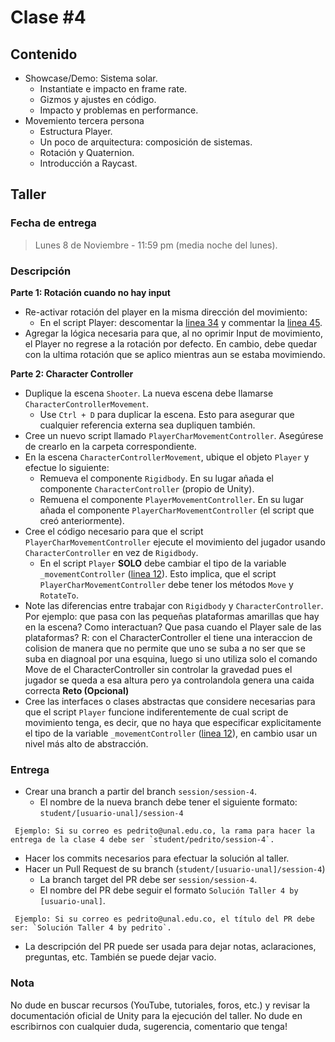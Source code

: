 # Clase #4

## Contenido

- Showcase/Demo: Sistema solar.
  - Instantiate e impacto en frame rate.
  - Gizmos y ajustes en código.
  - Impacto y problemas en performance.
- Movemiento tercera persona
  - Estructura Player.
  - Un poco de arquitectura: composición de sistemas.
  - Rotación y Quaternion.
  - Introducción a Raycast.

## Taller

### Fecha de entrega
> Lunes 8 de Noviembre - 11:59 pm (media noche del lunes).

### Descripción
**Parte 1: Rotación cuando no hay input**
- Re-activar rotación del player en la misma dirección del movimiento: 
  - En el script Player: descomentar la [linea 34](https://github.com/UNAL-IntroVideojuegos-2021-2/intro-videogames-2021-2/blob/main/Unity/intro-videojuegos-app-2021-2/Assets/Scr/Player/Player.cs#L34) y commentar la [linea 45](https://github.com/UNAL-IntroVideojuegos-2021-2/intro-videogames-2021-2/blob/main/Unity/intro-videojuegos-app-2021-2/Assets/Scr/Player/Player.cs#L45).
- Agregar la lógica necesaria para que, al no oprimir Input de movimiento, el Player no regrese a la rotación por defecto. En cambio, debe quedar con la ultima rotación que se aplico mientras aun se estaba movimiendo.

**Parte 2: Character Controller**
- Duplique la escena `Shooter`. La nueva escena debe llamarse `CharacterControllerMovement`.
  - Use `Ctrl + D` para duplicar la escena. Esto para asegurar que cualquier referencia externa sea dupliquen también.
- Cree un nuevo script llamado `PlayerCharMovementController`. Asegúrese de crearlo en la carpeta correspondiente.
- En la escena `CharacterControllerMovement`, ubique el objeto `Player` y efectue lo siguiente:
  - Remueva el componente `Rigidbody`. En su lugar añada el componente `CharacterController`  (propio de Unity).
  - Remuena el componente `PlayerMovementController`. En su lugar añada el componente `PlayerCharMovementController` (el script que creó anteriormente).
- Cree el código necesario para que el script `PlayerCharMovementController` ejecute el movimiento del jugador usando `CharacterController` en vez de `Rigidbody`.
  - En el script `Player` **SOLO** debe cambiar el tipo de la variable `_movementController` ([linea 12](https://github.com/UNAL-IntroVideojuegos-2021-2/intro-videogames-2021-2/blob/main/Unity/intro-videojuegos-app-2021-2/Assets/Scr/Player/Player.cs#L12)). Esto implica, que el script `PlayerCharMovementController` debe tener los métodos `Move` y `RotateTo`.
- Note las diferencias entre trabajar con `Rigidbody` y `CharacterController`. Por ejemplo: que pasa con las pequeñas plataformas amarillas que hay en la escena? Como interactuan? Que pasa cuando el Player sale de las plataformas?
R: con el CharacterController el tiene una interaccion de colision de manera que no permite que uno se suba a no ser que se suba en diagnoal por una esquina, luego si uno utiliza solo el comando Move de el CharacterController sin controlar la gravedad pues el jugador se queda a esa altura pero ya controlandola genera una caida correcta
**Reto (Opcional)**
- Cree las interfaces o clases abstractas que considere necesarias para que el script `Player` funcione indiferentemente de cual script de movimiento tenga, es decir, que no haya que especificar explicitamente el tipo de la variable `_movementController` ([linea 12](https://github.com/UNAL-IntroVideojuegos-2021-2/intro-videogames-2021-2/blob/main/Unity/intro-videojuegos-app-2021-2/Assets/Scr/Player/Player.cs#L12)), en cambio usar un nivel más alto de abstracción.

### Entrega
- Crear una branch a partir del branch `session/session-4`.
  - El nombre de la nueva branch debe tener el siguiente formato: `student/[usuario-unal]/session-4`
```
 Ejemplo: Si su correo es pedrito@unal.edu.co, la rama para hacer la entrega de la clase 4 debe ser `student/pedrito/session-4`.
```
- Hacer los commits necesarios para efectuar la solución al taller.
- Hacer un Pull Request de su branch (`student/[usuario-unal]/session-4`)
  - La branch target del PR debe ser `session/session-4`.
  - El nombre del PR debe seguir el formato `Solución Taller 4 by [usuario-unal]`. 
```
 Ejemplo: Si su correo es pedrito@unal.edu.co, el título del PR debe ser: `Solución Taller 4 by pedrito`.
```
  - La descripción del PR puede ser usada para dejar notas, aclaraciones, preguntas, etc. También se puede dejar vacio.

### Nota
No dude en buscar recursos (YouTube, tutoriales, foros, etc.) y revisar la documentación oficial de Unity para la ejecución del taller.
No dude en escribirnos con cualquier duda, sugerencia, comentario que tenga!